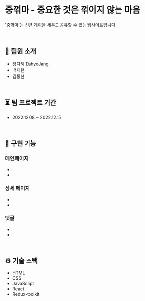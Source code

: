 # 중꺾마 - 중요한 것은 꺾이지 않는 마음
'중꺾마'는 신년 계획을 세우고 공유할 수 있는 웹사이트입니다

<br />

## 👤 팀원 소개
+ 장다혜 [DahyeJang](https://github.com/DahyeJang)
+ 백재현 
+ 김동현 
<br />

## ⏳ 팀 프로젝트 기간
+ 2022.12.08 ~ 2022.12.15

<br />

## 🔑 구현 기능

### 메인페이지
+ 
+ 

### 상세 페이지
+ 
+ 

### 댓글
+ 
+ 

<br />

## ⚙️ 기술 스택
+ HTML
+ CSS
+ JavaScript
+ React
+ Redux-toolkit

<br />
